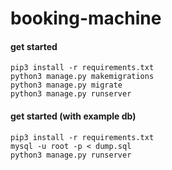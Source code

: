 # booking-machine

#### get started

    pip3 install -r requirements.txt
    python3 manage.py makemigrations
    python3 manage.py migrate
    python3 manage.py runserver
  
#### get started (with example db)

    pip3 install -r requirements.txt
    mysql -u root -p < dump.sql
    python3 manage.py runserver

